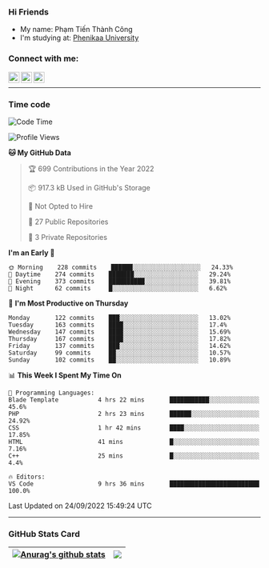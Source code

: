 ### Hi Friends

- My name: Phạm Tiến Thành Công
- I'm studying at: [Phenikaa University]


### Connect with me:
[<img align="left" alt="PhamTienThanhCong | Facebook" width="22px" src="https://upload.wikimedia.org/wikipedia/commons/thumb/1/16/Facebook-icon-1.png/640px-Facebook-icon-1.png" />][facebook]
[<img align="left" alt="PhamTienThanhCong | Zalo" width="22px" src="https://www.anphatpc.com.vn/template/anphat_2020v2/images/icon-zalo.jpg" />][zalo]
[<img align="left" alt="PhamTienThanhCong | LinkedIn" width="22px" src="https://cdn3.iconfinder.com/data/icons/inficons/512/linkedin.png" />][linkedin]

<br />

---

### Time code

<!--START_SECTION:waka-->
![Code Time](http://img.shields.io/badge/Code%20Time-567%20hrs%2048%20mins-blue)

![Profile Views](http://img.shields.io/badge/Profile%20Views-30-blue)

**🐱 My GitHub Data** 

> 🏆 699 Contributions in the Year 2022
 > 
> 📦 917.3 kB Used in GitHub's Storage 
 > 
> 🚫 Not Opted to Hire
 > 
> 📜 27 Public Repositories 
 > 
> 🔑 3 Private Repositories  
 > 
**I'm an Early 🐤** 

```text
🌞 Morning    228 commits    ██████░░░░░░░░░░░░░░░░░░░   24.33% 
🌆 Daytime    274 commits    ███████░░░░░░░░░░░░░░░░░░   29.24% 
🌃 Evening    373 commits    ██████████░░░░░░░░░░░░░░░   39.81% 
🌙 Night      62 commits     █░░░░░░░░░░░░░░░░░░░░░░░░   6.62%

```
📅 **I'm Most Productive on Thursday** 

```text
Monday       122 commits    ███░░░░░░░░░░░░░░░░░░░░░░   13.02% 
Tuesday      163 commits    ████░░░░░░░░░░░░░░░░░░░░░   17.4% 
Wednesday    147 commits    ████░░░░░░░░░░░░░░░░░░░░░   15.69% 
Thursday     167 commits    ████░░░░░░░░░░░░░░░░░░░░░   17.82% 
Friday       137 commits    ███░░░░░░░░░░░░░░░░░░░░░░   14.62% 
Saturday     99 commits     ██░░░░░░░░░░░░░░░░░░░░░░░   10.57% 
Sunday       102 commits    ██░░░░░░░░░░░░░░░░░░░░░░░   10.89%

```


📊 **This Week I Spent My Time On** 

```text
💬 Programming Languages: 
Blade Template           4 hrs 22 mins       ███████████░░░░░░░░░░░░░░   45.6% 
PHP                      2 hrs 23 mins       ██████░░░░░░░░░░░░░░░░░░░   24.92% 
CSS                      1 hr 42 mins        ████░░░░░░░░░░░░░░░░░░░░░   17.85% 
HTML                     41 mins             █░░░░░░░░░░░░░░░░░░░░░░░░   7.16% 
C++                      25 mins             █░░░░░░░░░░░░░░░░░░░░░░░░   4.4%

🔥 Editors: 
VS Code                  9 hrs 36 mins       █████████████████████████   100.0%

```


 Last Updated on 24/09/2022 15:49:24 UTC
<!--END_SECTION:waka-->

---

### GitHub Stats Card

| <a href="https://github.com/phamtienthanhcong"><img align="center" src="https://github-readme-stats.vercel.app/api?username=PhamTienThanhCong&show_icons=true&include_all_commits=true&theme=buefy&hide_border=true&theme=ocean_dark" alt="Anurag's github stats" /></a> | <a href="https://github.com/phamtienthanhcong"><img align="center" src="https://github-readme-stats.vercel.app/api/top-langs/?username=PhamTienThanhCong&layout=compact&theme=buefy&hide_border=true&theme=ocean_dark" /></a> |
| ------------- | ------------- |

[Phenikaa University]: https://phenikaa-uni.edu.vn/vi
[facebook]: https://www.facebook.com/phamtienthanhcong
[linkedin]: https://linkedin.com/in/phamtienthanhcong
[zalo]: https://zalo.me/0396396332
[tiktok]: https://www.tiktok.com/@phamtienthanhcong
[web]: https://github.com/PhamTienThanhCong/web_dev
[min project]: https://github.com/PhamTienThanhCong/Project-Of-Web
[c and cpp]: https://github.com/PhamTienThanhCong/Code_C_and_Cpro
[python]: https://github.com/PhamTienThanhCong/Python_beginer
